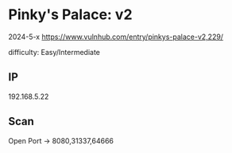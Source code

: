 # Pinky's Palace: v2

2024-5-x https://www.vulnhub.com/entry/pinkys-palace-v2,229/

difficulty: Easy/Intermediate

## IP

192.168.5.22

## Scan

Open Port -> 8080,31337,64666
